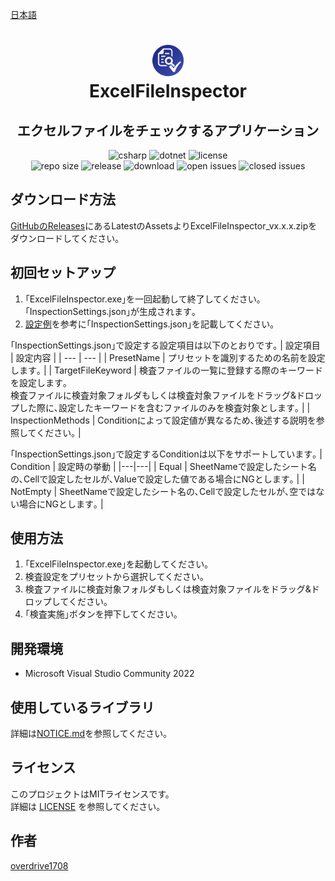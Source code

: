 [日本語](README.md)

<h1 align="center">
    <a href="https://github.com/overdrive1708/ClipboardNumberToName">
        <img alt="ClipboardNumberToName" src="docs/images/AppIconReadme.png" width="50" height="50">
    </a><br>
    ExcelFileInspector
</h1>

<h2 align="center">
    エクセルファイルをチェックするアプリケーション
</h2>

<div align="center">
    <img alt="csharp" src="https://img.shields.io/badge/csharp-blue.svg?style=plastic&logo=csharp">
    <img alt="dotnet" src="https://img.shields.io/badge/.NET-blue.svg?style=plastic&logo=dotnet">
    <img alt="license" src="https://img.shields.io/github/license/overdrive1708/ExcelFileInspector?style=plastic">
    <br>
    <img alt="repo size" src="https://img.shields.io/github/repo-size/overdrive1708/ExcelFileInspector?style=plastic&logo=github">
    <img alt="release" src="https://img.shields.io/github/release/overdrive1708/ExcelFileInspector?style=plastic&logo=github">
    <img alt="download" src="https://img.shields.io/github/downloads/overdrive1708/ExcelFileInspector/total?style=plastic&logo=github&color=brightgreen">
    <img alt="open issues" src="https://img.shields.io/github/issues-raw/overdrive1708/ExcelFileInspector?style=plastic&logo=github&color=brightgreen">
    <img alt="closed issues" src="https://img.shields.io/github/issues-closed-raw/overdrive1708/ExcelFileInspector?style=plastic&logo=github&color=brightgreen">
</div>

## ダウンロード方法

[GitHubのReleases](https://github.com/overdrive1708/ExcelFileInspector/releases)にあるLatestのAssetsよりExcelFileInspector_vx.x.x.zipをダウンロードしてください｡

## 初回セットアップ

1. ｢ExcelFileInspector.exe｣を一回起動して終了してください｡｢InspectionSettings.json｣が生成されます｡
1. [設定例](docs/設定例InspectionSettings.json)を参考に｢InspectionSettings.json｣を記載してください｡

｢InspectionSettings.json｣で設定する設定項目は以下のとおりです｡
| 設定項目 | 設定内容 |
| --- | --- |
| PresetName | プリセットを識別するための名前を設定します｡ |
| TargetFileKeyword | 検査ファイルの一覧に登録する際のキーワードを設定します｡<br>検査ファイルに検査対象フォルダもしくは検査対象ファイルをドラッグ&ドロップした際に､設定したキーワードを含むファイルのみを検査対象とします｡ |
| InspectionMethods | Conditionによって設定値が異なるため､後述する説明を参照してください｡ |

｢InspectionSettings.json｣で設定するConditionは以下をサポートしています｡
| Condition | 設定時の挙動 |
|---|---|
| Equal | SheetNameで設定したシート名の､Cellで設定したセルが､Valueで設定した値である場合にNGとします｡ |
| NotEmpty | SheetNameで設定したシート名の､Cellで設定したセルが､空ではない場合にNGとします｡ |

## 使用方法

1. ｢ExcelFileInspector.exe｣を起動してください｡
1. 検査設定をプリセットから選択してください｡
1. 検査ファイルに検査対象フォルダもしくは検査対象ファイルをドラッグ&ドロップしてください｡
1. ｢検査実施｣ボタンを押下してください｡

## 開発環境

- Microsoft Visual Studio Community 2022

## 使用しているライブラリ

詳細は[NOTICE.md](NOTICE.md)を参照してください｡

## ライセンス

このプロジェクトはMITライセンスです。  
詳細は [LICENSE](LICENSE) を参照してください。

## 作者

[overdrive1708](https://github.com/overdrive1708)
